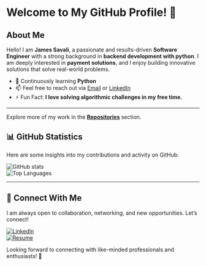 # Welcome to My GitHub Profile! 👋  

## About Me  
Hello! I am **James Savali**, a passionate and results-driven **Software Engineer** with a strong background in **backend development with python**. I am deeply interested in **payment solutions**, and I enjoy building innovative solutions that solve real-world problems.  

- 🌱 Continuously learning **Python**  
- 📫 Feel free to reach out via [Email](mailto:savalijey@gmail.com) or [LinkedIn](https://linkedin.com/in/devjey)  
- ⚡ Fun Fact: **I love solving algorithmic challenges in my free time.**  

---
Explore more of my work in the **[Repositories](https://github.com/dev-jey?tab=repositories)** section.  

## 📊 GitHub Statistics  
Here are some insights into my contributions and activity on GitHub:  

![GitHub stats](https://github-readme-stats.vercel.app/api?username=dev-jey&show_icons=true&theme=tokyonight)  
![Top Languages](https://github-readme-stats.vercel.app/api/top-langs/?username=dev-jey&layout=compact&theme=tokyonight)  

---

## 🔗 Connect With Me  
I am always open to collaboration, networking, and new opportunities. Let’s connect!  

[![LinkedIn](https://img.shields.io/badge/-LinkedIn-blue?style=flat&logo=linkedin)](https://linkedin.com/in/devjey)  
[![Resume](https://img.shields.io/badge/-Resume-red?style=flat&logo=web)](https://dev-jey.github.io)  

Looking forward to connecting with like-minded professionals and enthusiasts! 🚀 
